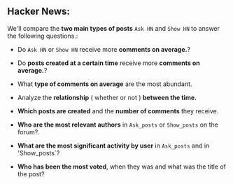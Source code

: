 ## Hacker News:

We'll compare the **two main types of posts** `Ask HN` and `Show HN` to answer the following questions.:

- Do `Ask HN` or `Show HN` receive more **comments on average.**?

- Do **posts created at a certain time** receive more **comments on average.**?

- What **type of comments on average** are the most abundant.

- Analyze the **relationship** ( whether or not ) **between the time.**

- **Which posts are created** and the **number of comments** they receive.

- **Who are the most relevant authors** in `Ask_posts` or  `Show_posts` on the forum?.

- **What are the most significant activity by user** in `Ask_posts` and in 'Show_posts`?

- **Who has been the most voted**, when they was and what was the title of the post?
